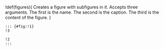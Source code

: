 !def(figures)(
Creates a figure with subfigures in it.
Accepts three arguments. The first is the name. The second is the caption. The third is the content of the figure.
)
~~~
::: {#fig:!1}
!3

!2
:::
~~~